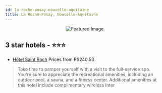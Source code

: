 ```yaml
---
id: la-roche-posay-nouvelle-aquitaine
title: La Roche-Posay, Nouvelle-Aquitaine
---
```


<center><img src="https://i.travelapi.com/hotels/12000000/11500000/11498300/11498236/ba83201e_z.jpg" alt="Featured Image" /></center>


##  3 star hotels - ⭐️⭐️⭐️

-    [Hôtel Saint Roch](https://us.hurb.com/hotels/la-roche-posay/hotel-saint-roch-JNP-JP266785?cmp=18055) Prices from R$240.53
   > Take time to pamper yourself with a visit to the full-service spa. You're sure to appreciate the recreational amenities, including an outdoor pool, a sauna, and a fitness center. Additional amenities at this hotel include complimentary wireless Inter
